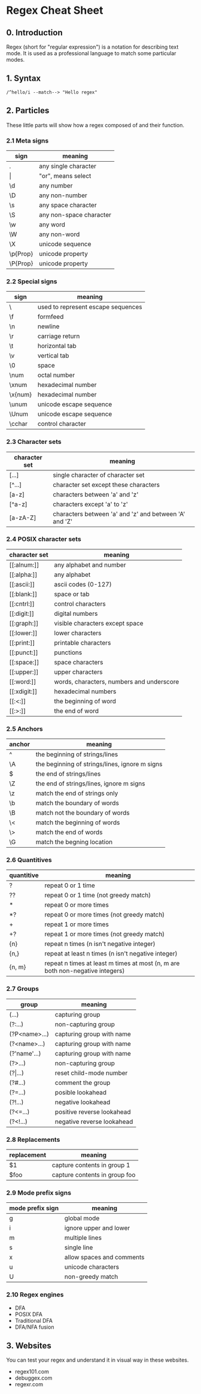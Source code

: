 # Regex Cheat Sheet

## 0. Introduction

Regex (short for "regular expression") is a notation for describing text mode. It is used as a professional language to match some particular modes.

## 1. Syntax

```
/^hello/i --match--> "Hello regex"
```

## 2. Particles

These little parts will show how a regex composed of and their function.

### 2.1 Meta signs

| sign     | meaning                 |
| -------- | ----------------------- |
| .        | any single character    |
| \|       | "or", means select      |
| \d       | any number              |
| \D       | any non-number          |
| \s       | any space character     |
| \S       | any non-space character |
| \w       | any word                |
| \W       | any non-word            |
| \X       | unicode sequence        |
| \p{Prop} | unicode property        |
| \P{Prop} | unicode property        |

### 2.2 Special signs

| sign    | meaning                            |
| ------- | ---------------------------------- |
| \       | used to represent escape sequences |
| \f      | formfeed                           |
| \n      | newline                            |
| \r      | carriage return                    |
| \t      | horizontal tab                     |
| \v      | vertical tab                       |
| \0      | space                              |
| \num    | octal number                       |
| \xnum   | hexadecimal number                 |
| \x{num} | hexadecimal number                 |
| \unum   | unicode escape sequence            |
| \Unum   | unicode escape sequence            |
| \cchar  | control character                  |

### 2.3 Character sets

| character set | meaning                                                |
| ------------- | ------------------------------------------------------ |
| [...]         | single character of character set                      |
| [^...]        | character set except these characters                  |
| [a-z]         | characters between 'a' and 'z'                         |
| [^a-z]        | characters except 'a' to 'z'                           |
| [a-zA-Z]      | characters between 'a' and 'z' and between 'A' and 'Z' |

### 2.4 POSIX character sets

| character set | meaning                                   |
| ------------- | ----------------------------------------- |
| [[:alnum:]]   | any alphabet and number                   |
| [[:alpha:]]   | any alphabet                              |
| [[:ascii:]]   | ascii codes (0-127)                       |
| [[:blank:]]   | space or tab                              |
| [[:cntrl:]]   | control characters                        |
| [[:digit:]]   | digital numbers                           |
| [[:graph:]]   | visible characters except space           |
| [[:lower:]]   | lower characters                          |
| [[:print:]]   | printable characters                      |
| [[:punct:]]   | punctions                                 |
| [[:space:]]   | space characters                          |
| [[:upper:]]   | upper characters                          |
| [[:word:]]    | words, characters, numbers and underscore |
| [[:xdigit:]]  | hexadecimal numbers                       |
| [[:<:]]       | the beginning of word                     |
| [[:>:]]       | the end of word                           |

### 2.5 Anchors

| anchor | meaning                                        |
| ------ | ---------------------------------------------- |
| ^      | the beginning of strings/lines                 |
| \A     | the beginning of strings/lines, ignore m signs |
| $      | the end of strings/lines                       |
| \Z     | the end of strings/lines, ignore m signs       |
| \z     | match the end of strings only                  |
| \b     | match the boundary of words                    |
| \B     | match not the boundary of words                |
| \\<    | match the beginning of words                   |
| \\>    | match the end of words                         |
| \G     | match the begning location                     |

### 2.6 Quantitives

| quantitive | meaning                                                      |
| ---------- | ------------------------------------------------------------ |
| ?          | repeat 0 or 1 time                                           |
| ??         | repeat 0 or 1 time (not greedy match)                        |
| *          | repeat 0 or more times                                       |
| *?         | repeat 0 or more times (not greedy match)                    |
| +          | repeat 1 or more times                                       |
| +?         | repeat 1 or more times (not greedy match)                    |
| {n}        | repeat n times (n isn't negative integer)                    |
| {n,}       | repeat at least n times (n isn't negative integer)           |
| {n, m}     | repeat n times at least m times at most (n, m are both non-negative integers) |

### 2.7 Groups

| group           | meaning                    |
| --------------- | -------------------------- |
| (...)           | capturing group            |
| (?:...)         | non-capturing group        |
| (?P\<name\>...) | capturing group with name  |
| (?\<name\>...)  | capturing group with name  |
| (?'name'...)    | capturing group with name  |
| (?>...)         | non-capturing group        |
| (?\|...)        | reset child-mode number    |
| (?#...)         | comment the group          |
| (?=...)         | posible lookahead          |
| (?!...)         | negative lookahead         |
| (?<=...)        | positive reverse lookahead |
| (?<!...)        | negative reverse lookahead |

### 2.8 Replacements

| replacement | meaning                       |
| ----------- | ----------------------------- |
| $1          | capture contents in group 1   |
| $foo        | capture contents in group foo |

### 2.9 Mode prefix signs

| mode prefix sign | meaning                   |
| ---------------- | ------------------------- |
| g                | global mode               |
| i                | ignore upper and lower    |
| m                | multiple lines            |
| s                | single line               |
| x                | allow spaces and comments |
| u                | unicode characters        |
| U                | non-greedy match          |


### 2.10 Regex engines

* DFA
* POSIX DFA
* Traditional DFA
* DFA/NFA fusion

## 3. Websites

You can test your regex and understand it in visual way in these websites.

* regex101.com
* debuggex.com
* regexr.com
